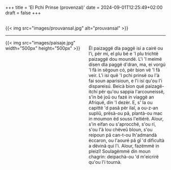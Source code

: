 +++
title = 'El Pchi Prinse (provenzal)'
date = 2024-09-01T12:25:49+02:00
draft = false
+++

<br/>
{{< img src="images/prouvansal.jpg" alt="prouvansal" >}}

--------------------------------------

<div style="display: flex; align-items: flex-start;">
  <div style="flex: 1; margin-right: 20px;">
    {{< img src="images/paisaje.jpg" width="500px" height="500px" >}}
  </div>
  <div style="flex: 1;">
<br/>
Ël paizaggë dla paggë isí a cairë ou l'i, për mi, el plu bé e 'l plu trichtë paizaggë dou moundë. L'i 'l meimë disen dla paggë d'dran, ma, ei vorgú 'l fâ in sëgoun có, për bion vë 'l fâ veir. L'i isí quë 'I pchi prinsë ou l'à fai soun aparisioun, e l'i isí qu'ou l'i dispareisú.
Beicà bion qué paizagë-itchí për qu'ou sappia l'arcouneissë, s'in bé joû ou fazé in viaggë an Afriquë, din 'l dezèr. E, s' la ou capittë 'd pasâ për ilaî, a ou-z-an supliû, prësà-ou pâ, plantà-ou mac in moumon ëd souss l'eitiérë. Alour, s'in eifan ou s'aprocchë, s'ou rí, s'ou l'à lou chëveû bloun, s'ou reipoun pâ can-t-ou lh'admandà ëccaron, ou l'aouré pâ gî 'd dificultà a dëvinâ qui l'i. Alour, fazëmmë in pleizî! Soulagëmmë din moun chagrin: deipachà-ou 'd m'eicrirë qu'ou l'i tournà.

 </div>
</div>